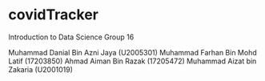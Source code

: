 # covidTracker

Introduction to Data Science
Group 16

Muhammad Danial Bin Azni Jaya   (U2005301)
Muhammad Farhan Bin Mohd Latif  (17203850) 
Ahmad Aiman Bin Razak           (17205472)
Muhammad Aizat bin Zakaria      (U2001019)
